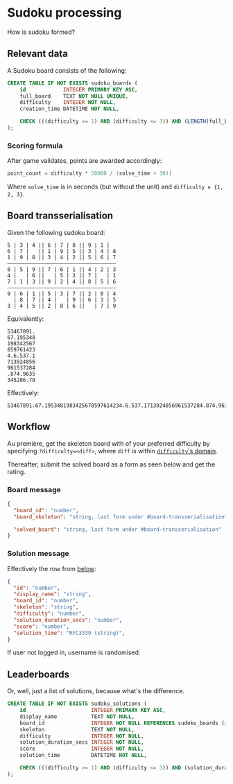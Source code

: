 # Sudoku processing
How is sudoku formed?

## Relevant data

A Sudoku board consists of the following:

```sql
CREATE TABLE IF NOT EXISTS sudoku_boards (
    id            INTEGER PRIMARY KEY ASC,                                               -- Unique board ID
    full_board    TEXT NOT NULL UNIQUE,                                                  -- The full "solved" board repr
    difficulty    INTEGER NOT NULL,                                                      -- Board "difficulty", between one and three
    creation_time DATETIME NOT NULL,                                                     -- Time the board was generated

    CHECK (((difficulty >= 1) AND (difficulty <= 3)) AND (LENGTH(full_board) == 9 * 9))
);
```

### Scoring formula

After game validates, points are awarded accordingly:

```c
point_count = difficulty * 50000 / (solve_time + 30))
```

Where `solve_time` is in seconds (but without the unit) and `difficulty ϵ {1, 2, 3}`.

## Board transserialisation

Given the following sudoku board:

```plaintext
5 | 3 | 4 || 6 | 7 | 8 || 9 | 1 |
6 | 7 |   || 1 | 9 | 5 || 3 | 4 | 8
1 | 9 | 8 || 3 | 4 | 2 || 5 | 6 | 7
———————————————————————————————————
8 | 5 | 9 || 7 | 6 | 1 || 4 | 2 | 3
4 |   | 6 ||   | 5 | 3 || 7 |   | 1
7 | 1 | 3 || 9 | 2 | 4 || 8 | 5 | 6
———————————————————————————————————
9 | 6 | 1 || 5 | 3 | 7 || 2 | 8 | 4
  | 8 | 7 || 4 |   | 9 || 6 | 3 | 5
3 | 4 | 5 || 2 | 8 | 6 ||   | 7 | 9
```

Equivalently:

```plaintext
53467891.
67.195348
198342567
859761423
4.6.537.1
713924856
961537284
.874.9635
345286.79
```

Effectively:

```plaintext
53467891.67.1953481983425678597614234.6.537.1713924856961537284.874.9635345286.79
```

## Workflow

Au première, get the skeleton board with of your preferred difficulty by specifying `?difficulty=<diff>`, where `diff` is within [`difficulty`'s domain](#scoring-formula).

Thereafter, submit the solved board as a form as seen below and get the rating.

### Board message

```json
{
  "board_id": "number",
  "board_skeleton": "string, last form under #board-transserialisation",

  "solved_board": "string, last form under #board-transserialisation"  // Only present when submitting a board solve
}
```

### Solution message

Effectively the row from [below](#leaderboards):

```json
{
  "id": "number",
  "display_name": "string",
  "board_id": "number",
  "skeleton": "string",
  "difficulty": "number",
  "solution_duration_secs": "number",
  "score": "number",
  "solution_time": "RFC3339 (string)",
}
```

If user not logged in, username is randomised.

## Leaderboards

Or, well, just a list of solutions, because what's the difference.

```sql
CREATE TABLE IF NOT EXISTS sudoku_solutions (
    id                     INTEGER PRIMARY KEY ASC,                                                     -- Unique solution ID
    display_name           TEXT NOT NULL,                                                               -- Solver's display name
    board_id               INTEGER NOT NULL REFERENCES sudoku_boards (id),                              -- The solved board ID
    skeleton               TEXT NOT NULL,                                                               -- The solved board skeleton
    difficulty             INTEGER NOT NULL,                                                            -- Board "difficulty", between one and three
    solution_duration_secs INTEGER NOT NULL,                                                            -- Time in seconds taken to achieve the solution
    score                  INTEGER NOT NULL,                                                            -- Score achieved for the solve
    solution_time          DATETIME NOT NULL,                                                           -- Time the solution occured at

    CHECK (((difficulty >= 1) AND (difficulty <= 3)) AND (solution_duration_secs > 0) AND (score > 0))
);
```
